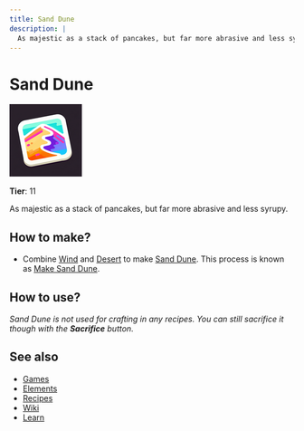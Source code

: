 ```yaml
---
title: Sand Dune
description: |
  As majestic as a stack of pancakes, but far more abrasive and less syrupy.
---
```

# Sand Dune

![](../images/item.sanddune.png)

**Tier**: 11

As majestic as a stack of pancakes, but far more abrasive and less syrupy.

## How to make?

* Combine [Wind](/wiki/elements/wind) and [Desert](/wiki/elements/desert) to make [Sand Dune](/wiki/elements/sand-dune). This process is known as [Make Sand Dune](/wiki/recipes/make-sand-dune).

## How to use?

_Sand Dune is not used for crafting in any recipes. You can still sacrifice it though with the **Sacrifice** button._

## See also

* [Games](/wiki/games)
* [Elements](/wiki/elements)
* [Recipes](/wiki/recipes)
* [Wiki](/wiki/index)
* [Learn](/learn/index)